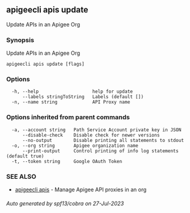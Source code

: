 ## apigeecli apis update

Update APIs in an Apigee Org

### Synopsis

Update APIs in an Apigee Org

```
apigeecli apis update [flags]
```

### Options

```
  -h, --help                    help for update
      --labels stringToString   Labels (default [])
  -n, --name string             API Proxy name
```

### Options inherited from parent commands

```
  -a, --account string   Path Service Account private key in JSON
      --disable-check    Disable check for newer versions
      --no-output        Disable printing all statements to stdout
  -o, --org string       Apigee organization name
      --print-output     Control printing of info log statements (default true)
  -t, --token string     Google OAuth Token
```

### SEE ALSO

* [apigeecli apis](apigeecli_apis.md)	 - Manage Apigee API proxies in an org

###### Auto generated by spf13/cobra on 27-Jul-2023
